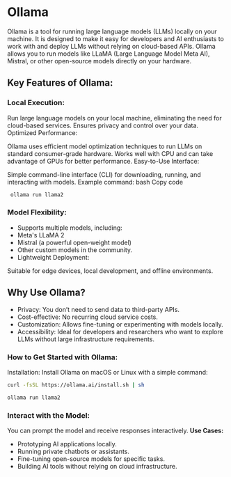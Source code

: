 # Ollama
Ollama is a tool for running large language models (LLMs) locally on your machine. It is designed to make it easy for developers and AI enthusiasts to work with and deploy LLMs without relying on cloud-based APIs. Ollama allows you to run models like LLaMA (Large Language Model Meta AI), Mistral, or other open-source models directly on your hardware.


## Key Features of Ollama:

### Local Execution:

Run large language models on your local machine, eliminating the need for cloud-based services.
Ensures privacy and control over your data.
Optimized Performance:

Ollama uses efficient model optimization techniques to run LLMs on standard consumer-grade hardware.
Works well with CPU and can take advantage of GPUs for better performance.
Easy-to-Use Interface:

Simple command-line interface (CLI) for downloading, running, and interacting with models.
Example command:
bash
Copy code
```bash
 ollama run llama2
```
### Model Flexibility:

- Supports multiple models, including:
- Meta's LLaMA 2
- Mistral (a powerful open-weight model)
- Other custom models in the community.
- Lightweight Deployment:

Suitable for edge devices, local development, and offline environments.

## Why Use Ollama?
- Privacy: You don’t need to send data to third-party APIs.
- Cost-effective: No recurring cloud service costs.
- Customization: Allows fine-tuning or experimenting with models locally.
- Accessibility: Ideal for developers and researchers who want to explore LLMs without large infrastructure requirements.

### How to Get Started with Ollama:
Installation:
Install Ollama on macOS or Linux with a simple command:
```bash
curl -fsSL https://ollama.ai/install.sh | sh
```
```bash
ollama run llama2
```
### Interact with the Model:
You can prompt the model and receive responses interactively.
**Use Cases:**
- Prototyping AI applications locally.
- Running private chatbots or assistants.
- Fine-tuning open-source models for specific tasks.
- Building AI tools without relying on cloud infrastructure.